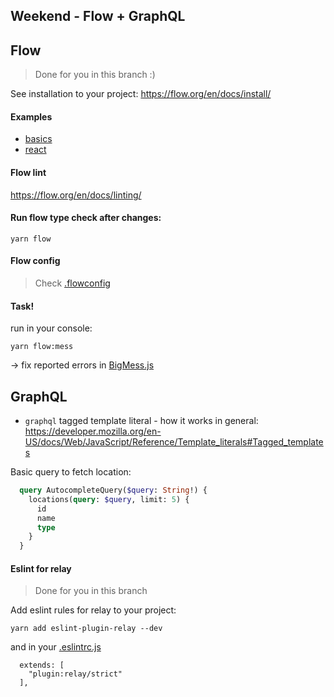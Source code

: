## Weekend - Flow + GraphQL

## Flow

> Done for you in this branch :)

See installation to your project: https://flow.org/en/docs/install/

#### Examples

- [basics](http://bit.ly/2KNJkKl) 
- [react](http://bit.ly/2qttbmz)

#### Flow lint

https://flow.org/en/docs/linting/

#### Run flow type check after changes:

```
yarn flow
```

#### Flow config

> Check [.flowconfig](.flowconfig)

#### Task!

run in your console:

```
yarn flow:mess
```

-> fix reported errors in [BigMess.js](./src/components/BrokenFlow/BigMess.js)

## GraphQL

- `graphql` tagged template literal - how it works in general: https://developer.mozilla.org/en-US/docs/Web/JavaScript/Reference/Template_literals#Tagged_templates

Basic query to fetch location:

```graphql
  query AutocompleteQuery($query: String!) {
    locations(query: $query, limit: 5) {
      id
      name
      type
    }
  }
```

#### Eslint for relay

> Done for you in this branch

Add eslint rules for relay to your project:

```
yarn add eslint-plugin-relay --dev
```

and in your [.eslintrc.js](.eslintrc.js)

```
  extends: [
    "plugin:relay/strict"
  ],
```

